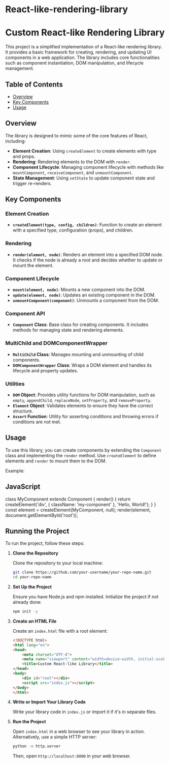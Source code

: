 # React-like-rendering-library

# Custom React-like Rendering Library

This project is a simplified implementation of a React-like rendering library. It provides a basic framework for creating, rendering, and updating UI components in a web application. The library includes core functionalities such as component instantiation, DOM manipulation, and lifecycle management.

## Table of Contents

- [Overview](#overview)
- [Key Components](#key-components)
- [Usage](#usage)

## Overview

The library is designed to mimic some of the core features of React, including:

- **Element Creation**: Using `createElement` to create elements with type and props.
- **Rendering**: Rendering elements to the DOM with `render`.
- **Component Lifecycle**: Managing component lifecycle with methods like `mountComponent`, `receiveComponent`, and `unmountComponent`.
- **State Management**: Using `setState` to update component state and trigger re-renders.

## Key Components

### Element Creation

- **`createElement(type, config, children)`**: Function to create an element with a specified type, configuration (props), and children.

### Rendering

- **`render(element, node)`**: Renders an element into a specified DOM node. It checks if the node is already a root and decides whether to update or mount the element.

### Component Lifecycle

- **`mount(element, node)`**: Mounts a new component into the DOM.
- **`update(element, node)`**: Updates an existing component in the DOM.
- **`unmountComponent(component)`**: Unmounts a component from the DOM.

### Component API

- **`Component` Class**: Base class for creating components. It includes methods for managing state and rendering elements.

### MultiChild and DOMComponentWrapper

- **`MultiChild` Class**: Manages mounting and unmounting of child components.
- **`DOMComponentWrapper` Class**: Wraps a DOM element and handles its lifecycle and property updates.

### Utilities

- **`DOM` Object**: Provides utility functions for DOM manipulation, such as `empty`, `appendChild`, `replaceNode`, `setProperty`, and `removeProperty`.
- **`Element` Object**: Validates elements to ensure they have the correct structure.
- **`Assert` Function**: Utility for asserting conditions and throwing errors if conditions are not met.

## Usage

To use this library, you can create components by extending the `Component` class and implementing the `render` method. Use `createElement` to define elements and `render` to mount them to the DOM.

Example:

## **JavaScript**
class MyComponent extends Component {
render() {
return createElement('div', { className: 'my-component' }, 'Hello, World!');
}
}
const element = createElement(MyComponent, null);
render(element, document.getElementById('root'));




## Running the Project

To run the project, follow these steps:

1. **Clone the Repository**

   Clone the repository to your local machine:

   ```bash
   git clone https://github.com/your-username/your-repo-name.git
   cd your-repo-name
   ```

2. **Set Up the Project**

   Ensure you have Node.js and npm installed. Initialize the project if not already done:

   ```bash
   npm init -y
   ```

3. **Create an HTML File**

   Create an `index.html` file with a root element:

   ```html
   <!DOCTYPE html>
   <html lang="en">
   <head>
       <meta charset="UTF-8">
       <meta name="viewport" content="width=device-width, initial-scale=1.0">
       <title>Custom React-like Library</title>
   </head>
   <body>
       <div id="root"></div>
       <script src="index.js"></script>
   </body>
   </html>
   ```

4. **Write or Import Your Library Code**

   Write your library code in `index.js` or import it if it's in separate files.

5. **Run the Project**

   Open `index.html` in a web browser to see your library in action. Alternatively, use a simple HTTP server:

   ```bash
   python -m http.server
   ```

   Then, open `http://localhost:8000` in your web browser.


